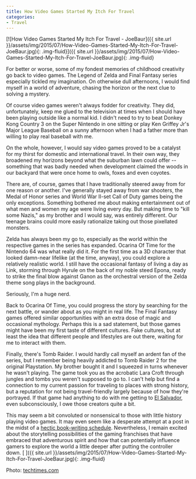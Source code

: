 ```yaml
---
title: How Video Games Started My Itch For Travel
categories:
- Travel
---
```


[![How Video Games Started My Itch For Travel - JoeBaur]({{ site.url }}/assets/img/2015/07/How-Video-Games-Started-My-Itch-For-Travel-JoeBaur.jpg){: .img-fluid}]({{ site.url }}/assets/img/2015/07/How-Video-Games-Started-My-Itch-For-Travel-JoeBaur.jpg){: .img-fluid}

For better or worse, some of my fondest memories of childhood creativity go back to video games. The Legend of Zelda and Final Fantasy series especially tickled my imagination. On otherwise dull afternoons, I would find myself in a world of adventure, chasing the horizon or the next clue to solving a mystery.

<!-- more -->

Of course video games weren't always fodder for creativity. They did, unfortunately, keep me glued to the television at times when I should have been playing outside like a normal kid. I didn't need to try to beat Donkey Kong Country 3 on the Super Nintendo in one sitting or play Ken Griffey Jr's Major League Baseball on a sunny afternoon when I had a father more than willing to play real baseball with me.

On the whole, however, I would say video games proved to be a catalyst for my thirst for domestic and international travel. In their own way, they broadened my horizons beyond what the suburban lawn could offer -- something that was badly needed when development claimed the woods in our backyard that were once home to owls, foxes and even coyotes.

There are, of course, games that I have traditionally steered away from for one reason or another. I've generally stayed away from war shooters, the Medal of Honor series and World War II-set Call of Duty games being the only exceptions. Something bothered me about making entertainment out of what men and women my age were living every day. But making time to "kill some Nazis," as my brother and I would say, was entirely different. Our teenage brains could more easily rationalize taking out those pixellated monsters.

Zelda has always been my go to, especially as the world within the respective games in the series has expanded. Ocarina Of Time for the Nintendo 64 was what really did it. For the first time as a 3D character that looked damn-near lifelike (at the time, anyway), you could explore a relatively realistic world. I still have the occasional fantasy of living a day as Link, storming through Hyrule on the back of my noble steed Epona, ready to strike the final blow against Ganon as the orchestral version of the Zelda theme song plays in the background.

Seriously, I'm a huge nerd.

Back to Ocarina Of Time, you could progress the story by searching for the next battle, or wander about as you might in real life. The Final Fantasy games offered similar opportunities with an extra dose of magic and occasional mythology. Perhaps this is a sad statement, but those games might have been my first taste of different cultures. Fake cultures, but at least the idea that different people and lifestyles are out there, waiting for me to interact with them.

Finally, there's Tomb Raider. I would hardly call myself an ardent fan of the series, but I remember being heavily addicted to Tomb Raider 2 for the original Playstation. My brother bought it and I squeezed in turns whenever he wasn't playing. The game took you as the acrobatic Lara Croft through jungles and tombs you weren't supposed to go to. I can't help but find a connection to my current passion for traveling to places with strong history, but a reputation for not being travel-friendly largely because of how they're portrayed. If that game had anything to do with me getting to [El Salvador](https://withoutapath.com/category/travel/international/central-america/el-salvador/), even subconsciously, I owe those creators quite a bit.

This may seem a bit convoluted or nonsensical to those with little history playing video games. It may even seem like a desperate attempt at a post in the midst of a [hectic book-writing schedule](https://withoutapath.com/twin-cities-outdoors/). Nevertheless, I remain excited about the storytelling possibilities of the gaming franchises that have embraced that adventurous spirit and how that can potentially influence gamers to explore the world a little deeper after putting the controller down. [
]({{ site.url }}/assets/img/2015/07/How-Video-Games-Started-My-Itch-For-Travel-JoeBaur.jpg){: .img-fluid}

Photo: [techtimes.com](http://www.techtimes.com/articles/61723/20150618/this-is-why-zelda-wii-u-wasnt-at-e3-2015.htm)
